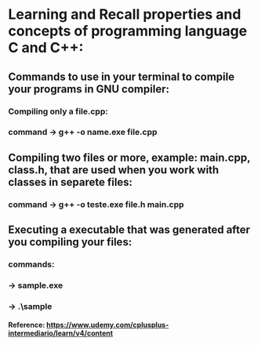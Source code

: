 # Learning and Recall properties and concepts of programming language C and C++:


##  Commands to use in your terminal to compile your programs in GNU compiler:
###    Compiling only a file.cpp:
###    command -> g++ -o name.exe file.cpp

##    Compiling two files or more, example: main.cpp, class.h, that are used when you work with classes in separete files:
###    command -> g++ -o teste.exe file.h main.cpp

##    Executing a executable that was generated after you compiling your files:
###    commands: 
###            -> sample.exe
###           -> .\sample



#### Reference: https://www.udemy.com/cplusplus-intermediario/learn/v4/content
